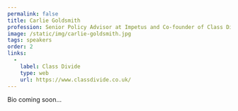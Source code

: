 ```yaml
---
permalink: false
title: Carlie Goldsmith
profession: Senior Policy Advisor at Impetus and Co-founder of Class Divide
image: /static/img/carlie-goldsmith.jpg
tags: speakers
order: 2
links:
  -
    label: Class Divide
    type: web
    url: https://www.classdivide.co.uk/
---
```


Bio coming soon…
